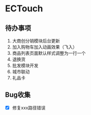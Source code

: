 ﻿ECTouch===========================待办事项---1. 大商创分销模块后台更新2. 加入购物车加入动画效果（飞入）3. 商品列表页面默认样式调整为一行一个4. 退换货5. 批发模块开发
6. 城市联动
7. 礼品卡Bug收集---- [x] 修复xxx路径错误